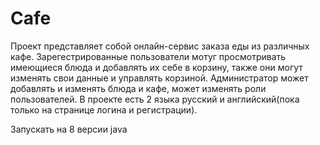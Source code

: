 # Cafe
Проект представляет собой онлайн-сервис заказа еды из различных кафе.
Зарегестрированные пользователи мотуг просмотривать имеющиеся блюда и добавлять их себе в корзину, также они могут изменять свои данные и управлять корзиной.
Администратор может добавлять и изменять блюда и кафе, может изменять роли пользователей.
В проекте есть 2 языка русский и английский(пока только на странице логина и регистрации).

Запускать на 8 версии java 

